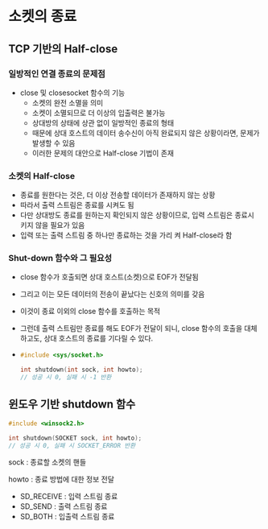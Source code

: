 # 소켓의 종료



##  TCP 기반의 Half-close



### 일방적인 연결 종료의 문제점

* close 및 closesocket 함수의 기능
  * 소켓의 완전 소멸을 의미
  * 소켓이 소멸되므로 더 이상의 입출력은 불가능
  * 상대방의 상태에 상관 없이 일방적인 종료의 형태
  * 때문에 상대 호스트의 데이터 송수신이 아직 완료되지 않은 상황이라면, 문제가 발생할 수 있음
  * 이러한 문제의 대안으로 Half-close 기법이 존재



### 소켓의 Half-close

* 종료를 원한다는 것은, 더 이상 전송할 데이터가 존재하지 않는 상황
* 따라서 출력 스트림은 종료를 시켜도 됨
* 다만 상대방도 종료를 원하는지 확인되지 않은 상황이므로, 입력 스트림은 종료시 키지 않을 필요가 있음
* 입력 또는 출력 스트림 중 하나만 종료하는 것을 가리 켜 Half-close라 함



### Shut-down 함수와 그 필요성

* close 함수가 호출되면 상대 호스트(소켓)으로 EOF가 전달됨

* 그리고 이는 모든 데이터의 전송이 끝났다는 신호의 의미를 갖음

* 이것이 종료 이외의 close 함수를 호출하는 목적

* 그런데 출력 스트림만 종료를 해도 EOF가 전달이 되니, close 함수의 호출을 대체하고도, 상대 호스트의 종료를 기다릴 수 있다.

* ```c
  #include <sys/socket.h>
  
  int shutdown(int sock, int howto);
  // 성공 시 0, 실패 시 -1 반환
  ```



## 윈도우 기반 shutdown 함수

```c
#include <winsock2.h>

int shutdown(SOCKET sock, int howto);
// 성공 시 0, 실패 시 SOCKET_ERROR 반환
```

sock : 종료할 소켓의 핸들

howto : 종료 방법에 대한 정보 전달

* SD_RECEIVE : 입력 스트림 종료
* SD_SEND : 출력 스트림 종료
* SD_BOTH : 입출력 스트림 종료
